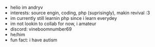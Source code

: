 - helio im andryv
- interests: source engin, coding, php (suprisingly), makin revival :3
- im currently still learnin php since i learn everydey
- im not lookin to collab for now, i amateur
- discord: vineboomnumber69
- he/him
- fun fact: i have autism

<!---
Andryv123/Andryv123 is a ✨ special ✨ repository because its `README.md` (this file) appears on your GitHub profile.
You can click the Preview link to take a look at your changes.
--->
